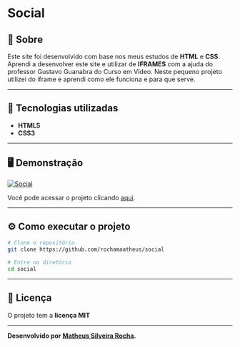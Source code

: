 <h1>Social</h1>

<h2>🤔 Sobre</h2>

Este site foi desenvolvido com base nos meus estudos de **HTML** e **CSS**. Aprendi a desenvolver este site e utilizar de **IFRAMES** com a ajuda do professor Gustavo Guanabra do Curso em Vídeo.
Neste pequeno projeto utilizei do iframe e aprendi como ele funciona e para que serve.

<hr>

<h2>🚀 Tecnologias utilizadas</h2>

- **HTML5**
- **CSS3**

<hr>

<h2>🖥️ Demonstração</h2>

[![Social](https://i.imgur.com/XVUAsRO.png "Clique para acessar o projeto")](https://rochamaatheus.github.io/social/ "Clique para acessar o projeto")   

Você pode acessar o projeto clicando [aqui](https://rochamaatheus.github.io/social/).

<hr>

<h2>⚙ Como executar o projeto</h2>

```bash
# Clone o repositório
git clone https://github.com/rochamaatheus/social

# Entre no diretório
cd social
```

<hr>

<h2>📝 Licença</h2>

O projeto tem a **licença MIT**

<hr>

**Desenvolvido por [Matheus Silveira Rocha](https://github.com/rochamaatheus/).**

